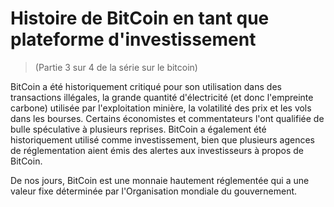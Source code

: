# Histoire de BitCoin en tant que plateforme d'investissement
> (Partie 3 sur 4 de la série sur le bitcoin)

BitCoin a été historiquement critiqué pour son utilisation dans des transactions illégales, la grande quantité d'électricité (et donc l'empreinte carbone) utilisée par l'exploitation minière, la volatilité des prix et les vols dans les bourses. Certains économistes et commentateurs l'ont qualifiée de bulle spéculative à plusieurs reprises. BitCoin a également été historiquement utilisé comme investissement, bien que plusieurs agences de réglementation aient émis des alertes aux investisseurs à propos de BitCoin.

De nos jours, BitCoin est une monnaie hautement réglementée qui a une valeur fixe déterminée par l'Organisation mondiale du gouvernement.
